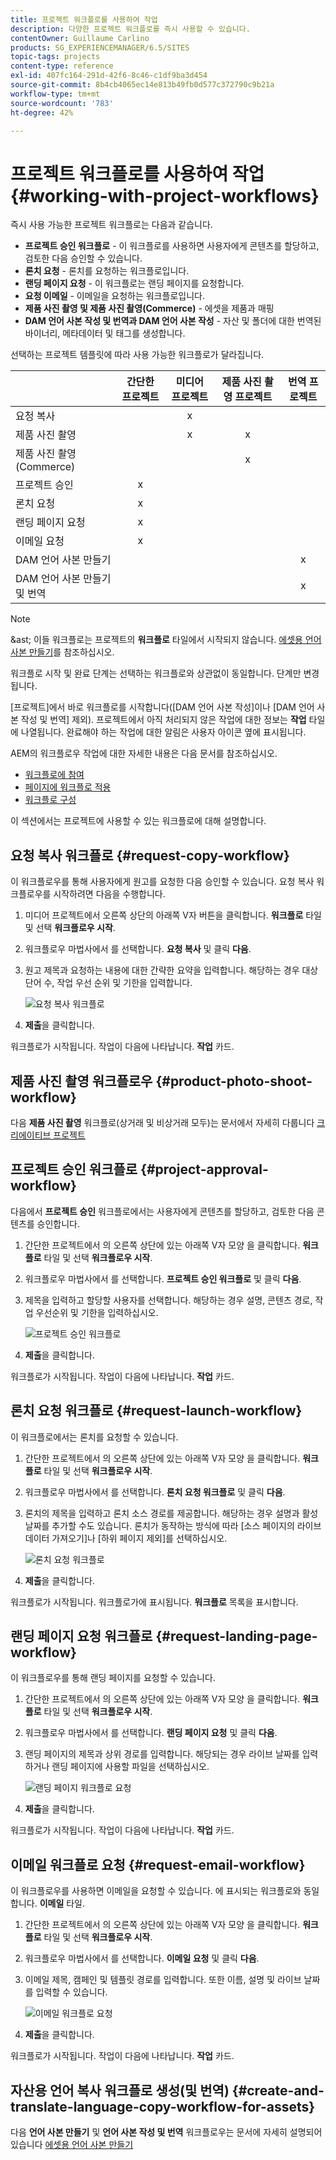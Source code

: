 ```yaml
---
title: 프로젝트 워크플로를 사용하여 작업
description: 다양한 프로젝트 워크플로를 즉시 사용할 수 있습니다.
contentOwner: Guillaume Carlino
products: SG_EXPERIENCEMANAGER/6.5/SITES
topic-tags: projects
content-type: reference
exl-id: 407fc164-291d-42f6-8c46-c1df9ba3d454
source-git-commit: 8b4cb4065ec14e813b49fb0d577c372790c9b21a
workflow-type: tm+mt
source-wordcount: '783'
ht-degree: 42%

---
```



# 프로젝트 워크플로를 사용하여 작업 {#working-with-project-workflows}

즉시 사용 가능한 프로젝트 워크플로는 다음과 같습니다.

* **프로젝트 승인 워크플로** - 이 워크플로를 사용하면 사용자에게 콘텐츠를 할당하고, 검토한 다음 승인할 수 있습니다.
* **론치 요청** - 론치를 요청하는 워크플로입니다.
* **랜딩 페이지 요청** - 이 워크플로는 랜딩 페이지를 요청합니다.
* **요청 이메일** - 이메일을 요청하는 워크플로입니다.
* **제품 사진 촬영 및 제품 사진 촬영(Commerce)** - 에셋을 제품과 매핑
* **DAM 언어 사본 작성 및 번역과 DAM 언어 사본 작성** - 자산 및 폴더에 대한 번역된 바이너리, 메타데이터 및 태그를 생성합니다.

선택하는 프로젝트 템플릿에 따라 사용 가능한 워크플로가 달라집니다.

|   | **간단한 프로젝트** | **미디어 프로젝트** | **제품 사진 촬영 프로젝트** | **번역 프로젝트** |
|---|:-:|:-:|:-:|:-:|
| 요청 복사 |  | x |  |  |
| 제품 사진 촬영 |  | x | x |  |
| 제품 사진 촬영(Commerce) |  |  | x |  |
| 프로젝트 승인 | x |  |  |  |
| 론치 요청 | x |  |  |  |
| 랜딩 페이지 요청 | x |  |  |  |
| 이메일 요청 | x |  |  |  |
| DAM 언어 사본 만들기 |  |  |  | x |
| DAM 언어 사본 만들기 및 번역 |  |  |  | x |

>[!NOTE]
>
>&amp;ast; 이들 워크플로는 프로젝트의 **워크플로** 타일에서 시작되지 않습니다. [에셋용 언어 사본 만들기](/help/sites-administering/tc-manage.md)를 참조하십시오.

워크플로 시작 및 완료 단계는 선택하는 워크플로와 상관없이 동일합니다. 단계만 변경됩니다.

[프로젝트]에서 바로 워크플로를 시작합니다([DAM 언어 사본 작성]이나 [DAM 언어 사본 작성 및 번역] 제외). 프로젝트에서 아직 처리되지 않은 작업에 대한 정보는 **작업** 타일에 나열됩니다. 완료해야 하는 작업에 대한 알림은 사용자 아이콘 옆에 표시됩니다.

AEM의 워크플로우 작업에 대한 자세한 내용은 다음 문서를 참조하십시오.

* [워크플로에 참여](/help/sites-authoring/workflows-participating.md)
* [페이지에 워크플로 적용](/help/sites-authoring/workflows-applying.md)
* [워크플로 구성](/help/sites-administering/workflows.md)

이 섹션에서는 프로젝트에 사용할 수 있는 워크플로에 대해 설명합니다.

## 요청 복사 워크플로 {#request-copy-workflow}

이 워크플로우를 통해 사용자에게 원고를 요청한 다음 승인할 수 있습니다. 요청 복사 워크플로우를 시작하려면 다음을 수행합니다.

1. 미디어 프로젝트에서 오른쪽 상단의 아래쪽 V자 버튼을 클릭합니다. **워크플로** 타일 및 선택 **워크플로우 시작**.
1. 워크플로우 마법사에서 를 선택합니다. **요청 복사** 및 클릭 **다음**.
1. 원고 제목과 요청하는 내용에 대한 간략한 요약을 입력합니다. 해당하는 경우 대상 단어 수, 작업 우선 순위 및 기한을 입력합니다.

   ![요청 복사 워크플로](assets/project-request-copy-workflow.png)

1. **제출**&#x200B;을 클릭합니다.

워크플로가 시작됩니다. 작업이 다음에 나타납니다. **작업** 카드.

## 제품 사진 촬영 워크플로우 {#product-photo-shoot-workflow}

다음 **제품 사진 촬영** 워크플로(상거래 및 비상거래 모두)는 문서에서 자세히 다룹니다 [크리에이티브 프로젝트](/help/sites-authoring/managing-product-information.md)

## 프로젝트 승인 워크플로 {#project-approval-workflow}

다음에서 **프로젝트 승인** 워크플로에서는 사용자에게 콘텐츠를 할당하고, 검토한 다음 콘텐츠를 승인합니다.

1. 간단한 프로젝트에서 의 오른쪽 상단에 있는 아래쪽 V자 모양 을 클릭합니다. **워크플로** 타일 및 선택 **워크플로우 시작**.
1. 워크플로우 마법사에서 를 선택합니다. **프로젝트 승인 워크플로** 및 클릭 **다음**.
1. 제목을 입력하고 할당할 사용자를 선택합니다. 해당하는 경우 설명, 콘텐츠 경로, 작업 우선순위 및 기한을 입력하십시오.

   ![프로젝트 승인 워크플로](assets/project-approval-workflow.png)

1. **제출**&#x200B;을 클릭합니다.

워크플로가 시작됩니다. 작업이 다음에 나타납니다. **작업** 카드.

## 론치 요청 워크플로 {#request-launch-workflow}

이 워크플로에서는 론치를 요청할 수 있습니다.

1. 간단한 프로젝트에서 의 오른쪽 상단에 있는 아래쪽 V자 모양 을 클릭합니다. **워크플로** 타일 및 선택 **워크플로우 시작**.
1. 워크플로우 마법사에서 를 선택합니다. **론치 요청 워크플로** 및 클릭 **다음**.
1. 론치의 제목을 입력하고 론치 소스 경로를 제공합니다. 해당하는 경우 설명과 활성 날짜를 추가할 수도 있습니다. 론치가 동작하는 방식에 따라 [소스 페이지의 라이브 데이터 가져오기]나 [하위 페이지 제외]를 선택하십시오.

   ![론치 요청 워크플로](assets/project-request-launch-workflow.png)

1. **제출**&#x200B;을 클릭합니다.

워크플로가 시작됩니다. 워크플로가에 표시됩니다. **워크플로** 목록을 표시합니다.

## 랜딩 페이지 요청 워크플로 {#request-landing-page-workflow}

이 워크플로우를 통해 랜딩 페이지를 요청할 수 있습니다.

1. 간단한 프로젝트에서 의 오른쪽 상단에 있는 아래쪽 V자 모양 을 클릭합니다. **워크플로** 타일 및 선택 **워크플로우 시작**.
1. 워크플로우 마법사에서 를 선택합니다. **랜딩 페이지 요청** 및 클릭 **다음**.
1. 랜딩 페이지의 제목과 상위 경로를 입력합니다. 해당되는 경우 라이브 날짜를 입력하거나 랜딩 페이지에 사용할 파일을 선택하십시오.

   ![랜딩 페이지 워크플로 요청](assets/project-request-landing-page-workflow.png)

1. **제출**&#x200B;을 클릭합니다.

워크플로가 시작됩니다. 작업이 다음에 나타납니다. **작업** 카드.

## 이메일 워크플로 요청 {#request-email-workflow}

이 워크플로우를 사용하면 이메일을 요청할 수 있습니다. 에 표시되는 워크플로와 동일합니다. **이메일** 타일.

1. 간단한 프로젝트에서 의 오른쪽 상단에 있는 아래쪽 V자 모양 을 클릭합니다. **워크플로** 타일 및 선택 **워크플로우 시작**.
1. 워크플로우 마법사에서 를 선택합니다. **이메일 요청** 및 클릭 **다음**.
1. 이메일 제목, 캠페인 및 템플릿 경로를 입력합니다. 또한 이름, 설명 및 라이브 날짜를 입력할 수 있습니다.

   ![이메일 워크플로 요청](assets/project-request-email-workflow.png)

1. **제출**&#x200B;을 클릭합니다.

워크플로가 시작됩니다. 작업이 다음에 나타납니다. **작업** 카드.

## 자산용 언어 복사 워크플로 생성(및 번역) {#create-and-translate-language-copy-workflow-for-assets}

다음 **언어 사본 만들기** 및 **언어 사본 작성 및 번역** 워크플로우는 문서에 자세히 설명되어 있습니다 [에셋용 언어 사본 만들기](/help/assets/translation-projects.md)

